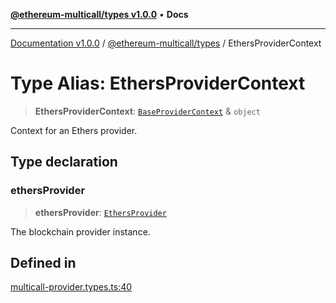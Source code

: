 [**@ethereum-multicall/types v1.0.0**](../README.md) • **Docs**

***

[Documentation v1.0.0](../../../packages.md) / [@ethereum-multicall/types](../README.md) / EthersProviderContext

# Type Alias: EthersProviderContext

> **EthersProviderContext**: [`BaseProviderContext`](BaseProviderContext.md) & `object`

Context for an Ethers provider.

## Type declaration

### ethersProvider

> **ethersProvider**: [`EthersProvider`](EthersProvider.md)

The blockchain provider instance.

## Defined in

[multicall-provider.types.ts:40](https://github.com/niZmosis/ethereum-multicall/blob/2a2d077a99c23b464a4e40dd6375d06ce98594bd/packages/types/src/multicall-provider.types.ts#L40)
